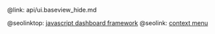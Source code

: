 @link: api/ui.baseview_hide.md

@seolinktop: [javascript dashboard framework](https://webix.com)
@seolink: [context menu](https://webix.com/widget/contextmenu/)